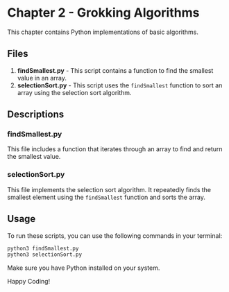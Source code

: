 # Chapter 2 - Grokking Algorithms

This chapter contains Python implementations of basic algorithms.

## Files

1. **findSmallest.py** - This script contains a function to find the smallest value in an array.
2. **selectionSort.py** - This script uses the `findSmallest` function to sort an array using the selection sort algorithm.

## Descriptions

### findSmallest.py

This file includes a function that iterates through an array to find and return the smallest value.

### selectionSort.py

This file implements the selection sort algorithm. It repeatedly finds the smallest element using the `findSmallest` function and sorts the array.

## Usage

To run these scripts, you can use the following commands in your terminal:

```sh
python3 findSmallest.py
python3 selectionSort.py
```

Make sure you have Python installed on your system.

Happy Coding!
